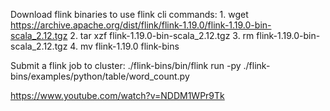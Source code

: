 Download flink binaries to use flink cli commands:
    1. wget https://archive.apache.org/dist/flink/flink-1.19.0/flink-1.19.0-bin-scala_2.12.tgz
    2. tar xzf flink-1.19.0-bin-scala_2.12.tgz
    3. rm flink-1.19.0-bin-scala_2.12.tgz 
    4. mv flink-1.19.0 flink-bins

Submit a flink job to cluster:
    ./flink-bins/bin/flink run -py ./flink-bins/examples/python/table/word_count.py



https://www.youtube.com/watch?v=NDDM1WPr9Tk